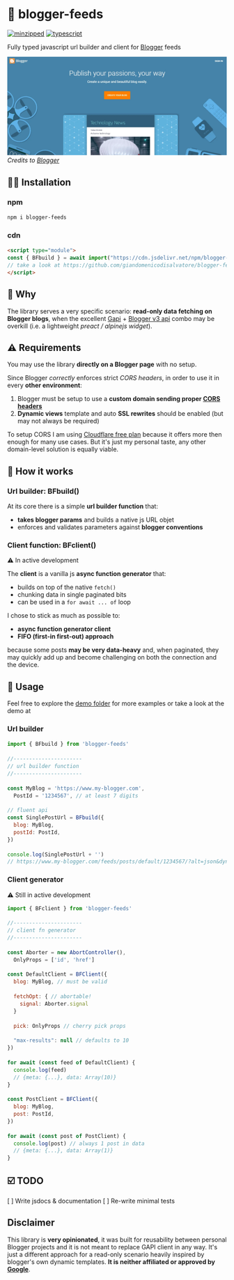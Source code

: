 # 📰 blogger-feeds

[![minzipped](https://badgen.net/bundlephobia/minzip/blogger-feeds?color=blue)](https://bundlephobia.com/package/blogger-feeds) [![typescript](https://badgen.net/npm/types/blogger-feeds)](https://www.npmjs.com/package/blogger-feeds)

Fully typed javascript url builder and client for [Blogger](https://www.blogger.com) feeds

![google blogger](./public/blogger-home-page.webp)
*Credits to [Blogger](https://www.blogger.com)*

## :man_technologist: Installation

### npm

```bash
npm i blogger-feeds
```

### cdn

```html
<script type="module">
const { BFbuild } = await import("https://cdn.jsdelivr.net/npm/blogger-feeds@latest")
// take a look at https://github.com/giandomenicodisalvatore/blogger-feeds/tree/main/demo
</script>

```

## :thinking: Why

The library serves a very specific scenario: **read-only data fetching on Blogger blogs**, when the excellent [Gapi](https://github.com/google/google-api-javascript-client) + [Blogger v3 api](https://developers.google.com/blogger/docs/3.0/reference) combo may be overkill (i.e. a lightweight *preact / alpinejs widget*).

## :warning: Requirements

You may use the library **directly on a Blogger page** with no setup.

Since Blogger *correctly* enforces strict *CORS headers*, in order to use it in every **other environment**:

1. Blogger must be setup to use a **custom domain sending proper [CORS headers](https://developer.mozilla.org/en-US/docs/Web/HTTP/CORS)**
2. **Dynamic views** template and auto **SSL rewrites** should be enabled (but may not always be required)

To setup CORS I am using [Cloudflare free plan](https://www.cloudflare.com/plans/free) because it offers more then enough for many use cases. But it's just my personal taste, any other domain-level solution is equally viable.

## :wrench: How it works

### Url builder: BFbuild()

At its core there is a simple **url builder function** that:

* **takes blogger params** and builds a native js URL objet
* enforces and validates parameters against **blogger conventions**

### Client function: BFclient()

:warning: In active development

The **client** is a vanilla js **async function generator** that:

* builds on top of the native `fetch()`
* chunking data in single paginated bits
* can be used in a `for await ... of` loop

I chose to stick as much as possible to:

* **async function generator client**
* **FIFO (first-in first-out) approach**  

because some posts **may be very data-heavy** and, when paginated, they may quickly add up and become challenging on both the connection and the device.

## :muscle: Usage

Feel free to explore the [demo folder](https://github.com/giandomenicodisalvatore/blogger-feeds/tree/main/demo) for more examples or take a look at the demo at

### Url builder

```js
import { BFbuild } from 'blogger-feeds'

//----------------------
// url builder function
//----------------------

const MyBlog = 'https://www.my-blogger.com',
  PostId = '1234567', // at least 7 digits

// fluent api
const SinglePostUrl = BFbuild({
  blog: MyBlog,
  postId: PostId,
})

console.log(SinglePostUrl + '')
// https://www.my-blogger.com/feeds/posts/default/1234567/?alt=json&dynamicviews=1&rewriteforssl=true&v=2
```

### Client generator

:warning: Still in active development

```js
import { BFclient } from 'blogger-feeds'

//----------------------
// client fn generator
//----------------------

const Aborter = new AbortController(),
  OnlyProps = ['id', 'href']

const DefaultClient = BFClient({
  blog: MyBlog, // must be valid

  fetchOpt: { // abortable!
    signal: Aborter.signal
  }
  
  pick: OnlyProps // cherry pick props

  "max-results": null // defaults to 10
})

for await (const feed of DefaultClient) {
  console.log(feed) 
  // {meta: {...}, data: Array(10)} 
}

const PostClient = BFClient({
  blog: MyBlog,
  post: PostId,
})

for await (const post of PostClient) {
  console.log(post) // always 1 post in data
  // {meta: {...}, data: Array(1)}
}
```

## :ballot_box_with_check: TODO

[ ] Write jsdocs & documentation
[ ] Re-write minimal tests

## Disclaimer

This library is **very opinionated**, it was built for reusability between personal Blogger projects and it is not meant to replace GAPI client in any way. It's just a different approach for a read-only scenario heavily inspired by blogger's own dynamic templates.
**It is neither affiliated or approved by [Google](https://www.blogger.com)**.
